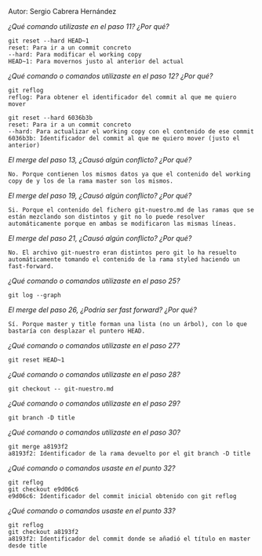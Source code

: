 
Autor: Sergio Cabrera Hernández

*¿Qué comando utilizaste en el paso 11? ¿Por qué?*

	git reset --hard HEAD~1
	reset: Para ir a un commit concreto
	--hard: Para modificar el working copy
	HEAD~1: Para movernos justo al anterior del actual

*¿Qué comando o comandos utilizaste en el paso 12? ¿Por qué?*

	git reflog
	reflog: Para obtener el identificador del commit al que me quiero mover

	git reset --hard 6036b3b
	reset: Para ir a un commit concreto
	--hard: Para actualizar el working copy con el contenido de ese commit
	6036b3b: Identificador del commit al que me quiero mover (justo el anterior)

*El merge del paso 13, ¿Causó algún conflicto? ¿Por qué?*

	No. Porque contienen los mismos datos ya que el contenido del working copy de y los de la rama master son los mismos.

*El merge del paso 19, ¿Causó algún conflicto? ¿Por qué?*

	Si. Porque el contenido del fichero git-nuestro.md de las ramas que se están mezclando son distintos y git no lo puede resolver automáticamente porque en ambas se modificaron las mismas líneas.

*El merge del paso 21, ¿Causó algún conflicto? ¿Por qué?*

	No. El archivo git-nuestro eran distintos pero git lo ha resuelto automáticamente tomando el contenido de la rama styled haciendo un fast-forward.

*¿Qué comando o comandos utilizaste en el paso 25?*

    git log --graph

*El merge del paso 26, ¿Podría ser fast forward? ¿Por qué?*

    Sí. Porque master y title forman una lista (no un árbol), con lo que bastaría con desplazar el puntero HEAD.

*¿Qué comando o comandos utilizaste en el paso 27?*

    git reset HEAD~1

*¿Qué comando o comandos utilizaste en el paso 28?*

    git checkout -- git-nuestro.md

*¿Qué comando o comandos utilizaste en el paso 29?*

    git branch -D title

*¿Qué comando o comandos utilizaste en el paso 30?*

    git merge a8193f2
    a8193f2: Identificador de la rama devuelto por el git branch -D title

*¿Qué comando o comandos usaste en el punto 32?*

    git reflog
    git checkout e9d06c6
    e9d06c6: Identificador del commit inicial obtenido con git reflog

*¿Qué comando o comandos usaste en el punto 33?*

    git reflog
    git checkout a8193f2
    a8193f2: Identificador del commit donde se añadió el título en master desde title